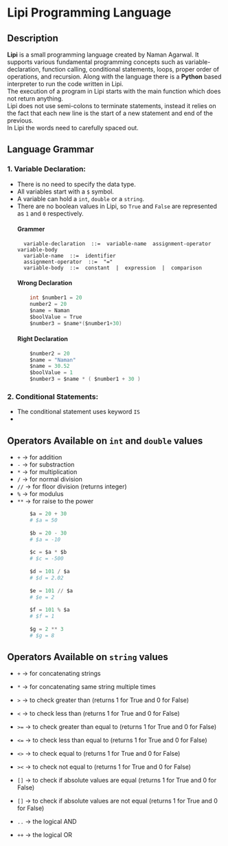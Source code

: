 # Lipi Programming Language

## Description
**Lipi** is a small programming language created by Naman Agarwal. It supports various fundamental programming concepts such as variable-declaration, function calling, conditional statements, loops, proper order of operations, and recursion. Along with the language there is a **Python** based interpreter to run the code written in Lipi. <br>
The execution of a program in Lipi starts with the main function which does not return anything. <br>
Lipi does not use semi-colons to terminate statements, instead it relies on the fact that each new line is the start of a new statement and end of the previous. <br>
In Lipi the words need to carefully spaced out. 

## Language Grammar
### 1. Variable Declaration:
* There is no need to specify the data type.
* All variables start with a ```$``` symbol. 
* A variable can hold a ```int```, ```double``` or a ```string```.
* There are no boolean values in Lipi, so ```True``` and ```False``` are represented as ```1``` and ```0``` respectively.
  #### Grammer
  ```enbf
    variable-declaration  ::=  variable-name  assignment-operator  variable-body
    variable-name  ::=  identifier
    assignment-operator  ::=  "="
    variable-body  ::=  constant  |  expression  |  comparison
  ```
  #### Wrong Declaration
  ```java
      int $number1 = 20
      number2 = 20
      $name = Naman
      $boolValue = True
      $number3 = $name*($number1+30)
  ```
  #### Right Declaration
  ```java
      $number2 = 20
      $name = "Naman"
      $name = 30.52
      $boolValue = 1
      $number3 = $name * ( $number1 + 30 )
  ```
 ### 2. Conditional Statements: 
 * The conditional statement uses keyword `IS`
 * 


## Operators Available on `int` and `double` values
* `+`  -> for addition
* `-`  -> for substraction
* `*`  -> for multiplication
* `/`  -> for normal division
* `//` -> for floor division (returns integer)
* `%`  -> for modulus 
* `**` -> for raise to the power
  ```python
      $a = 20 + 30
      # $a = 50
      
      $b = 20 - 30
      # $a = -10
      
      $c = $a * $b
      # $c = -500
      
      $d = 101 / $a
      # $d = 2.02
      
      $e = 101 // $a
      # $e = 2
      
      $f = 101 % $a
      # $f = 1
      
      $g = 2 ** 3
      # $g = 8
  ```


## Operators Available on `string` values
* `+`  -> for concatenating strings
* `*`  -> for concatenating same string multiple times

* `>`  -> to check greater than (returns 1 for True and 0 for False)
* `<`  -> to check less than (returns 1 for True and 0 for False)
* `>=` -> to check greater than equal to (returns 1 for True and 0 for False)
* `<=` -> to check less than equal to (returns 1 for True and 0 for False)
* `<>` -> to check equal to (returns 1 for True and 0 for False)
* `><` -> to check not equal to (returns 1 for True and 0 for False)
* `[]` -> to check if absolute values are equal (returns 1 for True and 0 for False)
* `[]` -> to check if absolute values are not equal (returns 1 for True and 0 for False)
* `..` -> the logical AND
* `++` -> the logical OR
